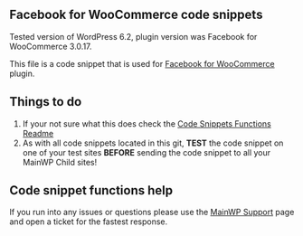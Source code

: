 ## Facebook for WooCommerce code snippets

Tested version of WordPress 6.2, plugin version was Facebook for WooCommerce 3.0.17.

This file is a code snippet that is used for [Facebook for WooCommerce](https://wordpress.org/plugins/facebook-for-woocommerce/) plugin. 

## Things to do

1. If your not sure what this does check the [Code Snippets Functions Readme](https://github.com/mainwp/Code-Snippets-Functions/blob/master/README.md)
2. As with all code snippets located in this git, **TEST** the code snippet on one of your test sites **BEFORE** sending the code snippet to all your MainWP Child sites!

## Code snippet functions help

If you run into any issues or questions please use the [MainWP Support](https://mainwp.com/support/) page and open a ticket for the fastest response.
